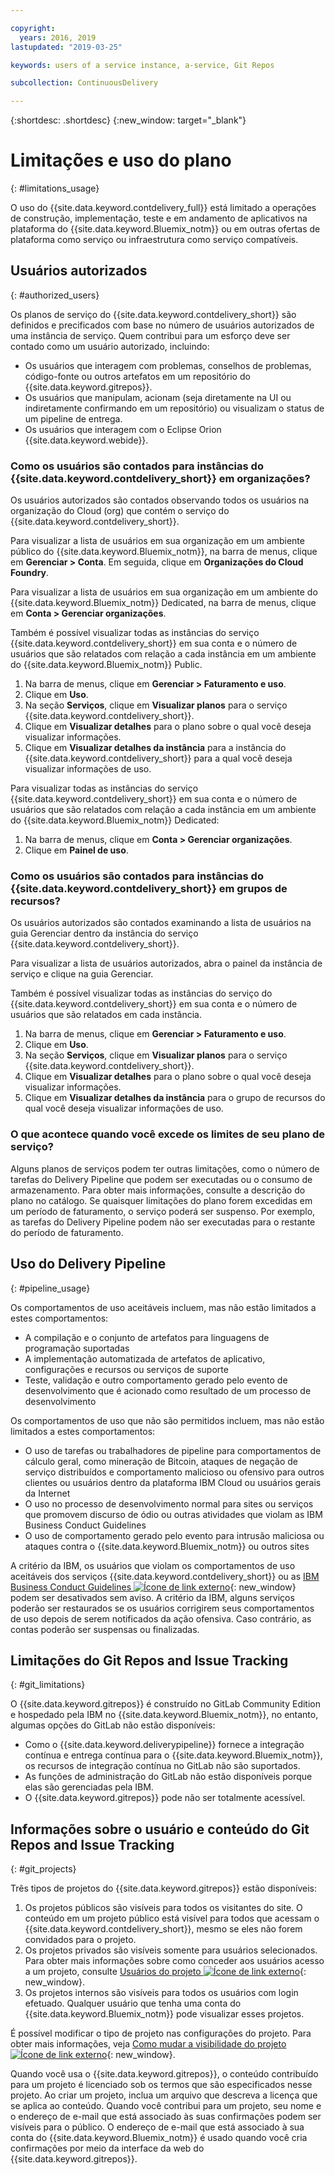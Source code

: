 ```yaml
---

copyright:
  years: 2016, 2019
lastupdated: "2019-03-25"

keywords: users of a service instance, a-service, Git Repos

subcollection: ContinuousDelivery

---
```


{:shortdesc: .shortdesc}
{:new_window: target="_blank"}

# Limitações e uso do plano
{: #limitations_usage}

O uso do {{site.data.keyword.contdelivery_full}} está limitado a operações de construção, implementação, teste e em andamento de aplicativos na plataforma do {{site.data.keyword.Bluemix_notm}} ou em outras ofertas de plataforma como serviço ou infraestrutura como serviço compatíveis.

## Usuários autorizados
{: #authorized_users}

Os planos de serviço do {{site.data.keyword.contdelivery_short}} são definidos e
precificados com base no número de usuários autorizados de uma instância de serviço. Quem contribui para um
esforço deve ser contado como um usuário autorizado, incluindo:

 * Os usuários que interagem com problemas, conselhos de problemas, código-fonte ou outros artefatos em
um repositório do {{site.data.keyword.gitrepos}}.
 * Os usuários que manipulam, acionam (seja diretamente na UI ou indiretamente confirmando em um
repositório) ou visualizam o status de um pipeline de entrega.
 * Os usuários que interagem com o Eclipse Orion {{site.data.keyword.webide}}.

### Como os usuários são contados para instâncias do {{site.data.keyword.contdelivery_short}} em organizações?

Os usuários autorizados são contados observando todos os usuários na organização do Cloud (org) que contém
o serviço do {{site.data.keyword.contdelivery_short}}.

Para visualizar a lista de usuários em sua organização em um ambiente público do {{site.data.keyword.Bluemix_notm}}, na barra de menus, clique em **Gerenciar > Conta**. Em seguida, clique em **Organizações do Cloud Foundry**.

Para visualizar a lista de usuários em sua organização em um ambiente do {{site.data.keyword.Bluemix_notm}} Dedicated, na barra de menus, clique em **Conta > Gerenciar organizações**.

Também é possível visualizar todas as instâncias do serviço {{site.data.keyword.contdelivery_short}} em sua conta e o número de usuários que são relatados com relação a cada instância em um ambiente do {{site.data.keyword.Bluemix_notm}} Public.

1. Na barra de menus, clique em **Gerenciar > Faturamento e uso**.
2. Clique em **Uso**.
3. Na seção **Serviços**, clique em **Visualizar planos** para o serviço {{site.data.keyword.contdelivery_short}}.
4. Clique em **Visualizar detalhes** para o plano sobre o qual você deseja visualizar informações.
5. Clique em **Visualizar detalhes da instância** para a instância do {{site.data.keyword.contdelivery_short}} para a qual você deseja visualizar informações de uso.

Para visualizar todas as instâncias do serviço {{site.data.keyword.contdelivery_short}} em sua conta e o número de usuários que são relatados com relação a cada instância em um ambiente do {{site.data.keyword.Bluemix_notm}} Dedicated:

1. Na barra de menus, clique em **Conta > Gerenciar organizações**.
2. Clique em **Painel de uso**.

### Como os usuários são contados para instâncias do {{site.data.keyword.contdelivery_short}} em grupos de recursos?

Os usuários autorizados são contados examinando a lista de usuários na guia Gerenciar dentro da instância do serviço {{site.data.keyword.contdelivery_short}}.

Para visualizar a lista de usuários autorizados, abra o painel da instância de serviço e clique na guia Gerenciar.

Também é possível visualizar todas as instâncias do
serviço do {{site.data.keyword.contdelivery_short}}
em sua conta e o número de usuários que são relatados em cada instância.

1. Na barra de menus, clique em **Gerenciar > Faturamento e uso**.
2. Clique em **Uso**.
3. Na seção **Serviços**, clique em **Visualizar planos** para o serviço {{site.data.keyword.contdelivery_short}}.
4. Clique em **Visualizar detalhes** para o plano sobre o qual você deseja visualizar informações.
5. Clique em **Visualizar detalhes da instância** para o grupo de recursos do qual você deseja visualizar informações de uso.

### O que acontece quando você excede os limites de seu plano de serviço?

Alguns planos de serviços podem ter outras limitações, como o número de tarefas do Delivery Pipeline que
podem ser executadas ou o consumo de armazenamento. Para obter mais informações, consulte a descrição do plano
no catálogo. Se quaisquer limitações do plano forem excedidas em um período de faturamento, o serviço poderá
ser suspenso. Por exemplo, as tarefas do Delivery Pipeline podem não ser executadas para o restante do período
de faturamento.

## Uso do Delivery Pipeline
{: #pipeline_usage}

Os comportamentos de uso aceitáveis incluem, mas não estão limitados a estes comportamentos:

* A compilação e o conjunto de artefatos para linguagens de programação suportadas
* A implementação automatizada de artefatos de aplicativo, configurações e recursos ou serviços de suporte
* Teste, validação e outro comportamento gerado pelo evento de desenvolvimento que é acionado como resultado de um processo de desenvolvimento

Os comportamentos de uso que não são permitidos incluem, mas não estão limitados a estes comportamentos:

* O uso de tarefas ou trabalhadores de pipeline para comportamentos de cálculo geral, como mineração de Bitcoin, ataques de negação de serviço distribuídos e comportamento malicioso ou ofensivo para outros clientes ou usuários dentro da plataforma IBM Cloud ou usuários gerais da Internet
* O uso no processo de desenvolvimento normal para sites ou serviços que promovem discurso de ódio ou outras atividades que violam as IBM Business Conduct Guidelines
* O uso de comportamento gerado pelo evento para intrusão maliciosa ou ataques contra o {{site.data.keyword.Bluemix_notm}} ou outros sites

A critério da IBM, os usuários que violam os comportamentos de uso aceitáveis dos serviços {{site.data.keyword.contdelivery_short}} ou as [IBM Business Conduct Guidelines ![Ícone de link externo](../../icons/launch-glyph.svg "Ícone de link externo")](https://www.ibm.com/investor/governance/business-conduct-guidelines.html){: new_window} podem ser desativados sem aviso. A critério da IBM, alguns serviços poderão ser restaurados se os usuários corrigirem seus comportamentos de uso depois de serem notificados da ação ofensiva. Caso contrário, as contas poderão ser suspensas ou finalizadas.

## Limitações do Git Repos and Issue Tracking
{: #git_limitations}

O {{site.data.keyword.gitrepos}} é construído no GitLab Community Edition e hospedado pela IBM no {{site.data.keyword.Bluemix_notm}}, no entanto, algumas opções do GitLab não estão disponíveis:

 * Como o {{site.data.keyword.deliverypipeline}} fornece a integração contínua e entrega contínua para o {{site.data.keyword.Bluemix_notm}}, os recursos de integração contínua no GitLab não são suportados.
 * As funções de administração do GitLab não estão disponíveis porque elas são gerenciadas pela IBM.
 * O {{site.data.keyword.gitrepos}} pode não ser totalmente acessível.

## Informações sobre o usuário e conteúdo do Git Repos and Issue Tracking
{: #git_projects}

Três tipos de projetos do {{site.data.keyword.gitrepos}} estão disponíveis:

  1. Os projetos públicos são visíveis para todos os visitantes do site. O conteúdo em um projeto público está visível para todos que acessam o {{site.data.keyword.contdelivery_short}}, mesmo se eles não forem convidados para o projeto.
  2. Os projetos privados são visíveis somente para usuários selecionados. Para obter mais informações sobre como conceder aos usuários acesso a um projeto, consulte [Usuários do projeto ![Ícone de link externo](../../icons/launch-glyph.svg "Ícone de link externo")](https://git.ng.bluemix.net/help/workflow/add-user/add-user.md){: new_window}.
  3. Os projetos internos são visíveis para todos os usuários com login efetuado. Qualquer usuário que tenha uma conta do {{site.data.keyword.Bluemix_notm}} pode visualizar esses projetos.

É possível modificar o tipo de projeto nas configurações do projeto. Para obter mais informações, veja [Como mudar a visibilidade do projeto ![Ícone de link externo](../../icons/launch-glyph.svg "Ícone de link externo")](https://git.ng.bluemix.net/help/public_access/public_access#how-to-change-project-visibility){: new_window}.

Quando você usa o {{site.data.keyword.gitrepos}}, o conteúdo contribuído para um projeto é licenciado sob os termos que são especificados nesse projeto. Ao criar um projeto, inclua um arquivo que descreva a licença que se aplica ao conteúdo. Quando você contribui para um projeto, seu nome e o endereço de e-mail que está associado às suas confirmações podem ser visíveis para o público. O endereço de e-mail que está associado à sua conta do {{site.data.keyword.Bluemix_notm}} é usado quando você cria confirmações por meio da interface da web do {{site.data.keyword.gitrepos}}.

<!-- ###Privacy with Git Repos and Issue Tracking profiles -->

<!-- A few features of {{site.data.keyword.gitrepos}} require the use of a profile page that publicly displays information that you provide. You give IBM the following permissions: -->

  <!-- a. Make the information in your profile&mdash;such as your name, email, picture, bio, social media links, and user activity&mdash;visible to other users of the service. -->

  <!-- b. Publicly disclose your name and other public information and activities that are associated with your use of the service, or otherwise publicize the fact that you are a user of the service, without any further notice to you. -->

<!-- The email address that is associated with your profile page is derived from your {{site.data.keyword.Bluemix_notm}} account details. To modify the email address that is displayed on your profile page, modify your {{site.data.keyword.Bluemix_notm}} account. -->

<!-- ## Deprecated services
{: #deprecated_services} -->

<!--{{site.data.keyword.trackplan}} and {{site.data.keyword.deliverypipeline}} Classic, which are part of IBM Bluemix {{site.data.keyword.jazzhub_short}} (JazzHub), are being retired. For more information, see [Track & Plan Retirement ![External link icon](../../icons/launch-glyph.svg "External link icon")](https://www.ibm.com/blogs/bluemix/2017/04/track-plan-retirement/){: new_window} and [Delivery Pipeline Retirement ![External link icon](../../icons/launch-glyph.svg "External link icon")](https://www.ibm.com/blogs/bluemix/2017/04/delivery-pipeline-retirement/){: new_window}. -->

<!-- Starting on May 25, no new JazzHub projects can be created. Through automatic rolling upgrades, JazzHub projects will be upgraded to {{site.data.keyword.contdelivery_short}} toolchains. The JazzHub site will be removed from service in early July. For more information about the upgrade, see [Upgrading JazzHub project to Bluemix Continuous Delivery toolchains ![External link icon](../../icons/launch-glyph.svg "External link icon")](https://developer.ibm.com/devops-services/2017/4/18/upgrading-jazzhub-projects-bluemix-continuous-delivery-toolchains/){: new_window} -->
